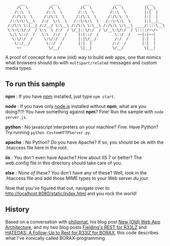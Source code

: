           ___           ___           ___           ___           ___     
         /\  \         /\  \         /\  \         /\  \         |\__\    
        /::\  \       /::\  \       /::\  \       /::\  \        |:|  |   
       /:/\:\  \     /:/\:\  \     /:/\:\  \     /:/\:\  \       |:|  |   
      /::\~\:\__\   /:/  \:\  \   /::\~\:\  \   /::\~\:\  \      |:|__|__ 
     /:/\:\ \:|__| /:/__/ \:\__\ /:/\:\ \:\__\ /:/\:\ \:\__\ ____/::::\__\
     \:\~\:\/:/  / \:\  \ /:/  / \/_|::\/:/  / \/__\:\/:/  / \::::/~~/~   
      \:\ \::/  /   \:\  /:/  /     |:|::/  /       \::/  /   ~~|:|~~|    
       \:\/:/  /     \:\/:/  /      |:|\/__/        /:/  /      |:|  |    
        \::/__/       \::/  /       |:|  |         /:/  /       |:|  |    
         ~~            \/__/         \|__|         \/__/         \|__|   

A proof of concept for a new (old) way to build web apps, one that mimics
what browsers should do with ``multipart/related`` messages and custom
media types.

## To run this sample

__npm__
: If you have [npm](http://npmjs.org) installed, just type ``npm start``.

__node__
: If you have only [node.js](http://nodejs.org) installed without **npm**, what
  are you doing?!?! You have something against **npm**? Fine! Run the sample
  with ``node server.js``.

__python__
: No javascript interpreters on your machine? Fine. Have Python? Try running
  ``python CustomHTTPServer.py``.

__apache__
: No Python? Do you have Apache? If so, you should be ok with the .htaccess file
  here in the root.

__iis__
: You don't even have Apache? How about IIS 7 or better? The web.config file in
  this directory should take care of you.

__else__
: *None of these?* You don't have any of these? Well, look in the .htaccess file
  and add those MIME types to your Web server *du jour*.

Now that you've figured that out, navigate over to
[http://localhost:8080/static/index.html](http://localhost:8080/static/index.html)
and you rock the world!

## History

Based on a conversation with [philipmat](http://philipm.at/), his blog post
[New (Old) Web App Architecture](http://philipm.at/2012/0121/), and my two
blog posts
[Fielding's REST for R33LZ](http://curtis.schlak.com/2012/01/19/fieldings-rest.html)
and
[HATEOAS: A Follow-Up to Rest for R33lZ for BORAX](http://curtis.schlak.com/2012/01/23/hateoas-a-follow-up-to-rest-for-r33lz.html),
this code describes what I've ironically called BORAX-programming

